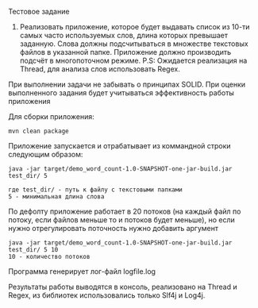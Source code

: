 Тестовое задание 
1) Реализовать приложение, которое будет выдавать список из 10-ти самых часто используемых слов, длина которых превышает заданную. Слова должны подсчитываться в множестве текстовых файлов в указанной папке. Приложение должно производить подсчёт в многопоточном режиме.
P.S: Ожидается реализация на Thread, для анализа слов использовать Regex.

При выполнении задачи не забывать о принципах SOLID.
При оценки выполненного задания будет учитываться эффективность работы приложения

Для сборки приложения:

    mvn clean package
    
 
   
Приложение запускается и отрабатывает из коммандной строки следующим образом:

    java -jar target/demo_word_count-1.0-SNAPSHOT-one-jar-build.jar test_dir/ 5
    
    где test_dir/ - путь к файлу с текстовыми папками
    5 - минимальная длина слова
    
По дефолту приложение работает в 20 потоков (на каждый файл по потоку, если файлов меньше то и потоков будет меньше), но если нужно отрегулировать поточность нужно добавить аргумент

    java -jar target/demo_word_count-1.0-SNAPSHOT-one-jar-build.jar test_dir/ 5 10
    10 - количество потоков
    
Программа генерирует лог-файл logfile.log 

Результаты работы выводятся в консоль, реализовано на Thread и Regex, из библиотек использовались только Slf4j и Log4j. 